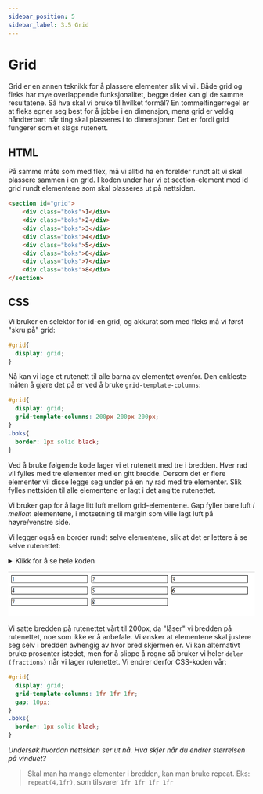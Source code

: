 ```yaml
---
sidebar_position: 5
sidebar_label: 3.5 Grid
---
```


# Grid

Grid er en annen teknikk for å plassere elementer slik vi vil. Både grid og fleks har mye overlappende funksjonalitet, begge deler kan gi de samme resultatene. Så hva skal vi bruke til hvilket formål? En tommelfingerregel er at fleks egner seg best for å jobbe i en dimensjon, mens grid er veldig håndterbart når ting skal plasseres i to dimensjoner. Det er fordi grid fungerer som et slags rutenett.


## HTML

På samme måte som med flex, må vi alltid ha en forelder rundt alt vi skal plassere sammen i en grid. I koden under har vi et section-element med id grid rundt elementene som skal plasseres ut på nettsiden. 

```HTML
<section id="grid">
    <div class="boks">1</div>
    <div class="boks">2</div>
    <div class="boks">3</div>
    <div class="boks">4</div>
    <div class="boks">5</div>
    <div class="boks">6</div>
    <div class="boks">7</div>
    <div class="boks">8</div>
</section>
```

## CSS

Vi bruker en selektor for id-en grid, og akkurat som med fleks må vi først "skru på" grid:

```CSS
#grid{
  display: grid;
}
```

Nå kan vi lage et rutenett til alle barna av elementet ovenfor. Den enkleste måten å gjøre det på er ved å bruke `grid-template-columns`:

```css
#grid{
  display: grid;
  grid-template-columns: 200px 200px 200px;
}
.boks{
  border: 1px solid black;
}
```

Ved å bruke følgende kode lager vi et rutenett med tre i bredden. Hver rad vil fylles med tre elementer med en gitt bredde. Dersom det er flere elementer vil disse legge seg under på en ny rad med tre elementer. Slik fylles nettsiden til alle elementene er lagt i det angitte rutenettet. 

Vi bruker gap for å lage litt luft mellom grid-elementene. Gap fyller bare luft *i mellom* elementene, i motsetning til margin som ville lagt luft på høyre/venstre side.

Vi legger også en border rundt selve elementene, slik at det er lettere å se selve rutenettet:

<details><summary>Klikk for å se hele koden</summary>
<p>

```html
<!DOCTYPE html>
    <html lang="en">
    <head>
        <meta charset="UTF-8">
        <meta http-equiv="X-UA-Compatible" content="IE=edge">
        <meta name="viewport" content="width=device-width, initial-scale=1.0">
        <title>Document</title>
        <style>
            #grid{
                display: grid;
                grid-template-columns: 200px 200px 200px;
                gap: 10px;
            }
            .boks{
                border: 1px solid black;
            }
        </style>
    </head>
    <body>
        <section id="grid">
            <div class="boks">1</div>
            <div class="boks">2</div>
            <div class="boks">3</div>
            <div class="boks">4</div>
            <div class="boks">5</div>
            <div class="boks">6</div>
            <div class="boks">7</div>
            <div class="boks">8</div>
        </section>
    </body>
    </html>
```

</p>
</details>

!["Bilde- første grid:"](./bilder/3_5%20-%20grid/grid0.png)

Vi satte bredden på rutenettet vårt til 200px, da "låser" vi bredden på rutenettet, noe som ikke er å anbefale. Vi ønsker at elementene skal justere seg selv i bredden avhengig av hvor bred skjermen er. Vi kan alternativt bruke prosenter istedet, men for å slippe å regne så bruker vi heler `deler (fractions)` når vi lager rutenettet. Vi endrer derfor CSS-koden vår:

```CSS
#grid{ 
  display: grid;
  grid-template-columns: 1fr 1fr 1fr;
  gap: 10px;
}
.boks{
  border: 1px solid black;
}
```

*Undersøk hvordan nettsiden ser ut nå. Hva skjer når du endrer størrelsen på vinduet?*

> Skal man ha mange elementer i bredden, kan man bruke repeat.
> Eks: `repeat(4,1fr)`, som tilsvarer `1fr 1fr 1fr 1fr`


